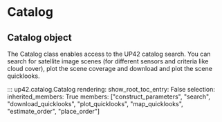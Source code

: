 # Catalog

## Catalog object

The Catalog class enables access to the UP42 catalog search. You can search
for satellite image scenes (for different sensors and criteria like cloud cover),
plot the scene coverage and download and plot the scene quicklooks.


::: up42.catalog.Catalog
    rendering:
        show_root_toc_entry: False
    selection:
        inherited_members: True
        members: ["construct_parameters", "search", "download_quicklooks", "plot_quicklooks", "map_quicklooks", "estimate_order", "place_order"]
        